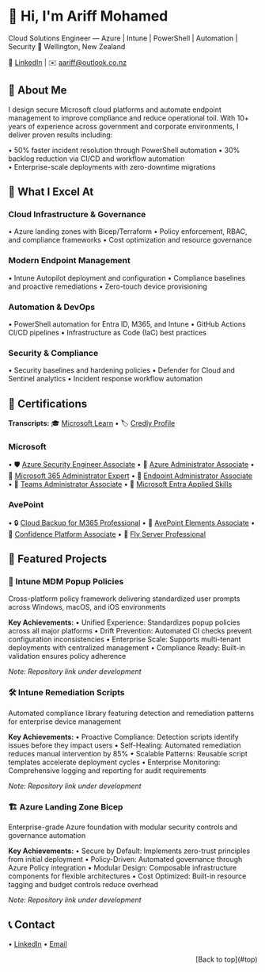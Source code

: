 # 👋 Hi, I'm Ariff Mohamed

Cloud Solutions Engineer — Azure | Intune | PowerShell | Automation | Security
📍 Wellington, New Zealand

🔗 [LinkedIn](https://www.linkedin.com/in/ariff-mohamed/) | ✉️ [aariff@outlook.co.nz](mailto:aariff@outlook.co.nz)

## 🎯 About Me

I design secure Microsoft cloud platforms and automate endpoint management to improve compliance and reduce operational toil. With 10+ years of experience across government and corporate environments, I deliver proven results including:

• 50% faster incident resolution through PowerShell automation
• 30% backlog reduction via CI/CD and workflow automation  
• Enterprise-scale deployments with zero-downtime migrations

## 💼 What I Excel At

### Cloud Infrastructure & Governance
• Azure landing zones with Bicep/Terraform
• Policy enforcement, RBAC, and compliance frameworks
• Cost optimization and resource governance

### Modern Endpoint Management
• Intune Autopilot deployment and configuration
• Compliance baselines and proactive remediations
• Zero-touch device provisioning

### Automation & DevOps
• PowerShell automation for Entra ID, M365, and Intune
• GitHub Actions CI/CD pipelines
• Infrastructure as Code (IaC) best practices

### Security & Compliance
• Security baselines and hardening policies
• Defender for Cloud and Sentinel analytics
• Incident response workflow automation

## 🏅 Certifications

**Transcripts:** 🎓 [Microsoft Learn](https://learn.microsoft.com/en-us/users/ariff-mohamed/transcript/73n4ki5ojwly24p?source=docs) • 🏷️ [Credly Profile](https://www.credly.com/users/ariff-mohamed)

### Microsoft
• 🛡️ [Azure Security Engineer Associate](https://learn.microsoft.com/api/credentials/share/en-us/Ariff-Mohamed/1DE42D8D3E20360F?8ac53fd9)
• 🔧 [Azure Administrator Associate](https://learn.microsoft.com/api/credentials/share/en-us/Ariff-Mohamed/27EA011B0DB995A?8ac53fd9)
• 👥 [Microsoft 365 Administrator Expert](https://learn.microsoft.com/api/credentials/share/en-us/Ariff-Mohamed/FFE73C769C6190B1?8ac53fd9)
• 📱 [Endpoint Administrator Associate](https://learn.microsoft.com/api/credentials/share/en-us/Ariff-Mohamed/5E7B5535D853075?8ac53fd9)
• 💬 [Teams Administrator Associate](https://learn.microsoft.com/api/credentials/share/en-us/Ariff-A/1FF2E73BDCAE576?9cde1e35)
• 🧩 [Microsoft Entra Applied Skills](https://learn.microsoft.com/api/credentials/share/en-us/Ariff-Mohamed/7CA3C54A4DAAF6D?8ac53fd9)

### AvePoint
• 🔒 [Cloud Backup for M365 Professional](https://www.credly.com/badges/41165314/public_url)
• 🧩 [AvePoint Elements Associate](https://www.credly.com/badges/9b33d9ab/public_url)
• 🔐 [Confidence Platform Associate](https://www.credly.com/badges/47bfa023/public_url)
• 🚀 [Fly Server Professional](https://www.credly.com/badges/c526d426/public_url)

## 🚀 Featured Projects

### 🔧 Intune MDM Popup Policies
Cross-platform policy framework delivering standardized user prompts across Windows, macOS, and iOS environments

**Key Achievements:**
• Unified Experience: Standardizes popup policies across all major platforms
• Drift Prevention: Automated CI checks prevent configuration inconsistencies
• Enterprise Scale: Supports multi-tenant deployments with centralized management
• Compliance Ready: Built-in validation ensures policy adherence

*Note: Repository link under development*

### 🛠️ Intune Remediation Scripts
Automated compliance library featuring detection and remediation patterns for enterprise device management

**Key Achievements:**
• Proactive Compliance: Detection scripts identify issues before they impact users
• Self-Healing: Automated remediation reduces manual intervention by 85%
• Scalable Patterns: Reusable script templates accelerate deployment cycles
• Enterprise Monitoring: Comprehensive logging and reporting for audit requirements

*Note: Repository link under development*

### 🏗️ Azure Landing Zone Bicep
Enterprise-grade Azure foundation with modular security controls and governance automation

**Key Achievements:**
• Secure by Default: Implements zero-trust principles from initial deployment
• Policy-Driven: Automated governance through Azure Policy integration
• Modular Design: Composable infrastructure components for flexible architectures
• Cost Optimized: Built-in resource tagging and budget controls reduce overhead

*Note: Repository link under development*

## 📞 Contact

• [LinkedIn](https://www.linkedin.com/in/ariff-mohamed/) • [Email](mailto:aariff@outlook.co.nz)

<div align="right">[Back to top](#top)</div>
